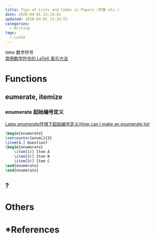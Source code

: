 ```yaml
---
title: Tips of Lists and Codes in Papers (列表 etc.)
date: 2020-04-01 23:14:51
updated: 2020-04-01 23:14:51
categories:
  - Writing
tags: 
  - LaTeX
---
```



latex 数学符号  
[常用数学符号的 LaTeX 表示方法](https://www.mohu.org/info/symbols/symbols.htm)

# Functions

## eumerate, itemize

### enumerate 起始编号定义
[Latex,enumerate环境下起始编号定义(How can I make an enumerate list](http://blog.sina.com.cn/s/blog_a0e53bf70102vtwz.html)

```latex
\begin{enumerate}
\setcounter{enumi}{3}
\item[4.] Question?
\begin{enumerate}
    \item[1)] Item A
    \item[2)] Item B
    \item[3)] Item C
\end{enumerate}
\end{enumerate}
```


## ?


# Others


# \*References



